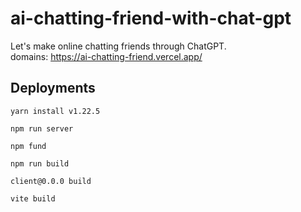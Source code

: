 # ai-chatting-friend-with-chat-gpt
Let's make online chatting friends through ChatGPT. <br/>
domains: https://ai-chatting-friend.vercel.app/


## Deployments
```
yarn install v1.22.5
```
```
npm run server
```
```
npm fund
```
```
npm run build
```
```
client@0.0.0 build
```
```
vite build
```

